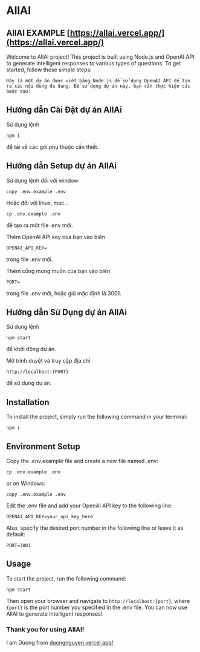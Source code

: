 # AllAI

## AllAI EXAMPLE [https://allai.vercel.app/](https://allai.vercel.app/)

Welcome to AllAI project! This project is built using Node.js and OpenAI API to generate intelligent responses to various types of questions. To get started, follow these simple steps:

    Đây là một dự án được viết bằng Node.js để sử dụng OpenAI API để tạo ra các nội dung đa dạng. Để sử dụng dự án này, bạn cần thực hiện các bước sau:

## Hướng dẫn Cài Đặt dự án AllAi

Sử dụng lệnh

    npm i

để tải về các gói phụ thuộc cần thiết.

## Hướng dẫn Setup dự án AllAi

Sử dụng lệnh đối với window

    copy .env.example .env

Hoặc đối với linux, mac...

    cp .env.example .env

để tạo ra một file .env mới.

Thêm OpenAI API key của bạn vào biến

    OPENAI_API_KEY=

trong file .env mới.

Thêm cổng mong muốn của bạn vào biến

    PORT=

trong file .env mới, hoặc giữ mặc định là 3001.

## Hướng dẫn Sử Dụng dự án AllAi

Sử dụng lệnh

    npm start

để khởi động dự án.

Mở trình duyệt và truy cập địa chỉ

    http://localhost:{PORT}

để sử dụng dự án.


## Installation

To install the project, simply run the following command in your terminal:

    npm i

## Environment Setup

Copy the .env.example file and create a new file named .env:

    cp .env.example .env

or on Windows:

    copy .env.example .env

Edit the .env file and add your OpenAI API key to the following line:

    OPENAI_API_KEY=your_api_key_here

Also, specify the desired port number in the following line or leave it as default:

    PORT=3001

## Usage

To start the project, run the following command:

    npm start

Then open your browser and navigate to `http://localhost:{port}`, where `{port}` is the port number you specified in the .env file. You can now use AllAI to generate intelligent responses!
### Thank you for using AllAI!
I am Duong from [duongnguyen.vercel.app!](https://duongnguyen.vercel.app/)
